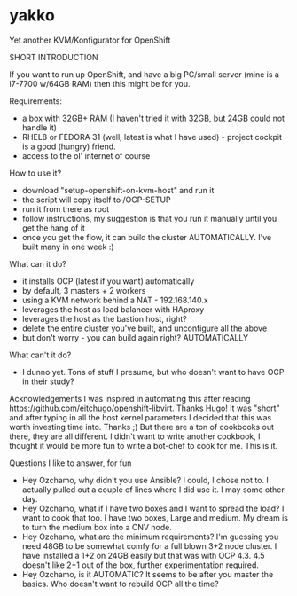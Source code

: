 # yakko

Yet another KVM/Konfigurator for OpenShift

SHORT INTRODUCTION

If you want to run up OpenShift, and have a big PC/small server (mine is a i7-7700 w/64GB RAM) then this might be for you.

Requirements:
- a box with 32GB+ RAM (I haven't tried it with 32GB, but 24GB could not handle it) 
- RHEL8 or FEDORA 31 (well, latest is what I have used) - project cockpit is a good (hungry) friend. 
- access to the ol' internet of course

How to use it?
- download "setup-openshift-on-kvm-host" and run it
- the script will copy itself to /OCP-SETUP
- run it from there as root 
- follow instructions, my suggestion is that you run it manually until you get the hang of it
- once you get the flow, it can build the cluster AUTOMATICALLY. I've built many in one week :)

What can it do?
- it installs OCP (latest if you want) automatically
- by default, 3 masters + 2 workers
- using a KVM network behind a NAT - 192.168.140.x
- leverages the host as load balancer with HAproxy
- leverages the host as the bastion host, right?
- delete the entire cluster you've built, and unconfigure all the above
- but don't worry - you can build again right? AUTOMATICALLY

What can't it do?
- I dunno yet. Tons of stuff I presume, but who doesn't want to have OCP in their study?

Acknowledgements
I was inspired in automating this after reading https://github.com/eitchugo/openshift-libvirt. Thanks Hugo! 
It was "short" and after typing in all the host kernel parameters I decided that this was worth investing time into. Thanks ;)
But there are a ton of cookbooks out there, they are all different. I didn't want to write another cookbook, I thought it would be more fun to write a bot-chef to cook for me. This is it.

Questions I like to answer, for fun
- Hey Ozchamo, why didn't you use Ansible? 
I could, I chose not to. I actually pulled out a couple of lines where I did use it. I may some other day.
- Hey Ozchamo, what if I have two boxes and I want to spread the load?
I want to cook that too. I have two boxes, Large and medium. My dream is to turn the medium box into a CNV node.
- Hey Ozchamo, what are the minimum requirements?
I'm guessing you need 48GB to be somewhat comfy for a full blown 3+2 node cluster. I have installed a 1+2 on 24GB easily but that was with OCP 4.3. 4.5 doesn't like 2+1 out of the box, further experimentation required.
- Hey Ozchamo, is it AUTOMATIC?
It seems to be after you master the basics. Who doesn't want to rebuild OCP all the time?


